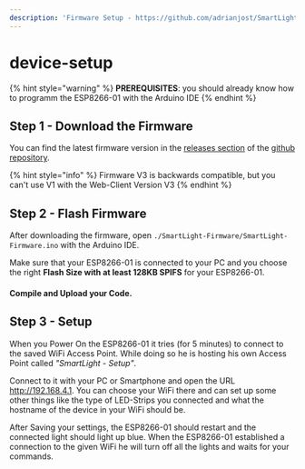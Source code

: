 ```yaml
---
description: 'Firmware Setup - https://github.com/adrianjost/SmartLight-Firmware'
---
```


# device-setup

{% hint style="warning" %}
**PREREQUISITES**: you should already know how to programm the ESP8266-01 with the Arduino IDE
{% endhint %}

## Step 1 - Download the Firmware

You can find the latest firmware version in the [releases section](https://github.com/adrianjost/SmartLight-Firmware/releases) of the [github repository](https://github.com/adrianjost/SmartLight-Firmware).

{% hint style="info" %}
Firmware V3 is backwards compatible, but you can't use V1 with the Web-Client Version V3
{% endhint %}

## Step 2 - Flash Firmware

After downloading the firmware, open `./SmartLight-Firmware/SmartLight-Firmware.ino` with the Arduino IDE.

Make sure that your ESP8266-01 is connected to your PC and you choose the right **Flash Size with at least 128KB SPIFS** for your ESP8266-01.

#### Compile and Upload your Code.

## Step 3 - Setup

When you Power On the ESP8266-01 it tries \(for 5 minutes\) to connect to the saved WiFi Access Point. While doing so he is hosting his own Access Point called _"SmartLight - Setup"_. 

Connect to it with your PC or Smartphone and open the URL http://192.168.4.1. You can choose your WiFi there and can set up some other things like the type of LED-Strips you connected and what the hostname of the device in your WiFi should be.

After Saving your settings, the ESP8266-01 should restart and the connected light should light up blue. When the ESP8266-01 established a connection to the given WiFi he will turn off all the lights and waits for your commands.

